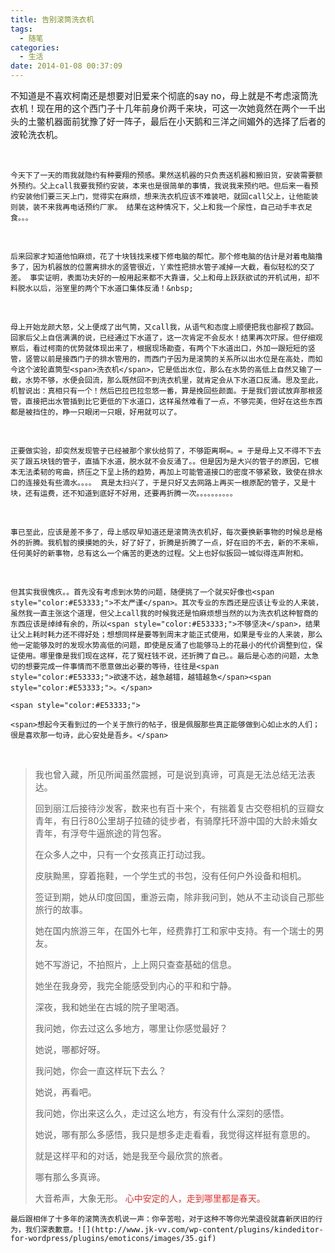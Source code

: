 ```yaml
---
title: 告别滚筒洗衣机
tags:
  - 随笔
categories:
  - 生活
date: 2014-01-08 00:37:09
---
```

不知道是不喜欢柯南还是想要对旧爱来个彻底的say no，母上就是不考虑滚筒洗衣机！<span style="line-height:1.5;">现在用的这个西门子十几年前身价两千来块，可这一次她竟然在两个一千出头的土鳖机器面前犹豫了好一阵子，<span>最后</span><span style="line-height:1.5;">在小天鹅和三洋之间媚外的选择了后者的波轮洗衣机。</span></span> 

&nbsp;

	今天下了一天的雨我就隐约有种要翔的预感。果然送机器的只负责送机器和搬旧货，安装需要额外预约。父上call我要我预约安装，本来也是很简单的事情，我说我来预约吧。但后来一看预约安装他们要三天上门，觉得实在麻烦，想来洗衣机应该不难装吧，就回call父上，让他能装则装，装不来我再电话预约厂家。 结果在这种情况下，父上和我一个尿性，自己动手丰衣足食。。。

&nbsp;

	后来回家才知道他怕麻烦，花了十块钱找来楼下修电脑的帮忙。那个修电脑的估计是对着电脑撸多了，因为机器放的位置离排水的竖管很近，丫索性把排水管子减掉一大截，看似轻松的交了差。 事实证明，表面功夫好的一般用起来都不大靠谱，父上和母上跃跃欲试的开机试用，却不料脱水以后，浴室里的两个下水道口集体反涌！&nbsp;

&nbsp;

	母上开始龙颜大怒，父上便成了出气筒，又call我，从语气和态度上顺便把我也鄙视了数回。回家后父上自信满满的说，已经通过下水道了，这一次肯定不会反水！结果再次吓尿。但仔细观察后，看过柯南的优势就体现出来了，根据现场勘查，有两个下水道出口，外加一跟短短的竖管，竖管以前是接西门子的排水管用的，而西门子因为是滚筒的关系所以出水位是在高处，而如今这个波轮直筒型<span>洗衣机</span>，它是低出水位，那么在水势的高低上自然又输了一截，水势不够，水便会回流，那么既然回不到洗衣机里，就肯定会从下水道口反涌。思及至此，机智说出：真相只有一个！然后巴拉巴拉忽悠一番，算是挽回些颜面。于是我们尝试放弃那根竖管，直接把出水管插到比它更低的下水道口，这样虽然难看了一点，不够完美，但好在这些东西都是被挡住的，睁一只眼闭一只眼，好用就可以了。

&nbsp;

	正要做实验，却突然发现管子已经被那个家伙给剪了，不够距离啊=。= 于是母上又不得不下去买了跟五块钱的管子，直插下水道，脱水就不会反涌了。。但是因为是大兴的管子的原因，它根本无法柔韧的弯曲，挤压之下呈上扬的趋势，再加上可能管道接口的密度不够紧致，致使在排水口的连接处有些滴水。。。。 真是太扫兴了，于是只好又去网路上再买一根原配的管子，又是十块，还有运费，还不知道到底好不好用，还要再折腾一次。。。。。。。。。。

&nbsp;

	事已至此，应该是差不多了，母上感叹早知道还是滚筒洗衣机好，每次要换新事物的时候总是格外的折腾。我机智的摸摸她的头，好了好了，折腾是折腾了一点，好在旧的不去，新的不来嘛，任何美好的新事物，总有这么一个痛苦的更迭的过程。父上也好似扳回一城似得连声附和。

&nbsp;

	但其实我很愧疚。。首先没有考虑到水势的问题，随便挑了一个就买好像也<span style="color:#E53333;">不太严谨</span>。其次专业的东西还是应该让专业的人来装，虽然我一直主张这个道理，但父上call我的时候我还是怕麻烦想当然的以为洗衣机这种智商的东西应该是绰绰有余的，所以<span style="color:#E53333;">不够坚决</span>，结果让父上耗时耗力还不得好处；想想同样是要等到周末才能正式使用，如果是专业的人来装，那么他一定能够及时的发现水势高低的问题，即使是反涌了也能够马上的花最小的代价调整到位，保证使用。哪里像是我们现在这样，花了冤枉钱不说，还折腾了自己。。最后是心态的问题，太急切的想要完成一件事情而不愿意做出必要的等待，往往是<span style="color:#E53333;">欲速不达，越急越错，越错越急</span><span style="color:#E53333;">。</span> 

	<span style="color:#E53333;">

</span> 

	<span>想起今天看到过的一个关于旅行的帖子，很是佩服那些真正能够做到心如止水的人们；很是喜欢那一句诗，此心安处是吾乡。</span> 

&nbsp;
> 我也曾入藏，所见所闻虽然震撼，可是说到真谛，可真是无法总结无法表达。
> 
> 回到丽江后接待沙发客，数来也有百十来个，有揣着复古交卷相机的豆瓣女青年，有日行80公里胡子拉碴的徒步者，有骑摩托环游中国的大龄未婚女青年，有浮夸牛逼旅途的背包客。
> 
> 在众多人之中，只有一个女孩真正打动过我。
> 
> 皮肤黝黑，穿着拖鞋，一个学生式的书包，没有任何户外设备和相机。
> 
> 签证到期，她从印度回国，重游云南，除非我问到，她从不主动谈自己那些旅行的故事。
> 
> 她在国内旅游三年，在国外七年，经费靠打工和家中支持。有一个瑞士的男友。
> 
> 她不写游记，不拍照片，上上网只查查基础的信息。
> 
> 她坐在我身旁，我完全能感受到内心的平和和宁静。
> 
> 深夜，我和她坐在古城的院子里喝酒。
> 
> 我问她，你去过这么多地方，哪里让你感觉最好？
> 
> 她说，哪都好呀。
> 
> 我问她，你会一直这样玩下去么？
> 
> 她说，再看吧。
> 
> 我问她，你出来这么久，走过这么地方，有没有什么深刻的感悟。
> 
> 她说，哪有那么多感悟，我只是想多走走看看，我觉得这样挺有意思的。
> 
> 就是这样平和的对话，她是我至今最欣赏的旅者。
> 
> 哪有那么多真谛。
> 
> 大音希声，大象无形。<span style="color:#E53333;"> 心中安定的人，走到哪里都是春天。</span>
&nbsp;

	最后跟相伴了十多年的滚筒洗衣机说一声：你辛苦啦，对于这种不等你光荣退役就喜新厌旧的行为，我们深表歉意。![](http://www.jk-vv.com/wp-content/plugins/kindeditor-for-wordpress/plugins/emoticons/images/35.gif) 

&nbsp;